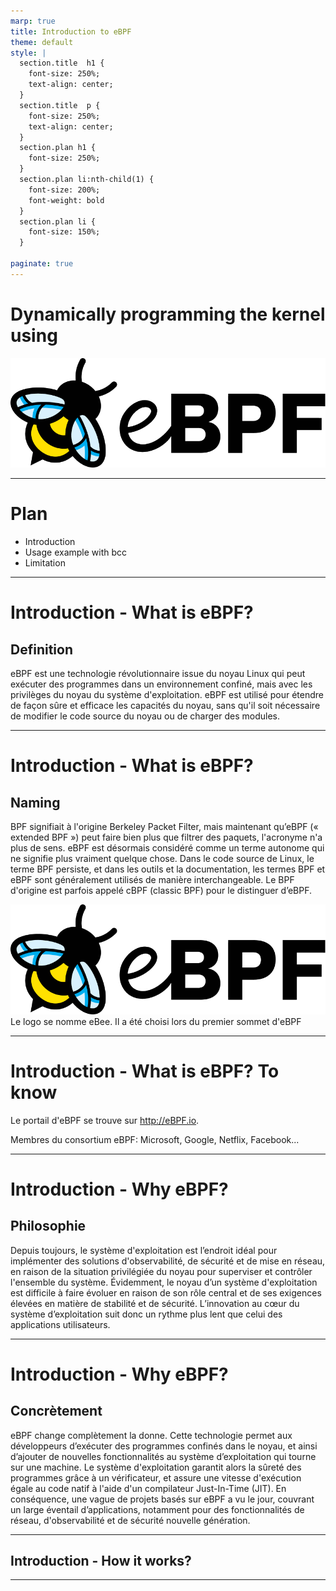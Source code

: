 ```yaml
---
marp: true
title: Introduction to eBPF 
theme: default
style: |
  section.title  h1 {
    font-size: 250%;
    text-align: center;
  }
  section.title  p {
    font-size: 250%;
    text-align: center;
  }
  section.plan h1 {
    font-size: 250%;
  }
  section.plan li:nth-child(1) {
    font-size: 200%;
    font-weight: bold
  }
  section.plan li {
    font-size: 150%;
  }
  
paginate: true
---
```


<!-- _class: title -->

# Dynamically programming the kernel using

![50%](images/EBPF_logo.png)

---

<!-- _class: plan -->
<!-- _backgroundColor: orange -->
<!-- _color: white -->

# Plan

- Introduction
- Usage example with bcc
- Limitation

---

# Introduction - What is eBPF?

## Definition

eBPF est une technologie révolutionnaire issue du noyau Linux qui peut exécuter des programmes dans un environnement confiné, mais avec les privilèges du noyau du système d'exploitation. eBPF est utilisé pour étendre de façon sûre et efficace les capacités du noyau, sans qu'il soit nécessaire de modifier le code source du noyau ou de charger des modules.

---

# Introduction - What is eBPF?

## Naming

BPF signifiait à l'origine Berkeley Packet Filter, mais maintenant qu’eBPF (« extended BPF ») peut faire bien plus que filtrer des paquets, l'acronyme n'a plus de sens. eBPF est désormais considéré comme un terme autonome qui ne signifie plus vraiment quelque chose. Dans le code source de Linux, le terme BPF persiste, et dans les outils et la documentation, les termes BPF et eBPF sont généralement utilisés de manière interchangeable. Le BPF d'origine est parfois appelé cBPF (classic BPF) pour le distinguer d’eBPF.

![w:256](images/EBPF_logo.png) Le logo se nomme eBee. Il a été choisi lors du premier sommet d'eBPF

---

# Introduction - What is eBPF? To know

Le portail d'eBPF se trouve sur http://eBPF.io.

Membres du consortium eBPF: Microsoft, Google, Netflix, Facebook...

---

# Introduction - Why eBPF?

## Philosophie

Depuis toujours, le système d'exploitation est l’endroit idéal pour implémenter des solutions d'observabilité, de sécurité et de mise en réseau, en raison de la situation privilégiée du noyau pour superviser et contrôler l'ensemble du système. Évidemment, le noyau d’un système d'exploitation est difficile à faire évoluer en raison de son rôle central et de ses exigences élevées en matière de stabilité et de sécurité. L’innovation au cœur du système d’exploitation suit donc un rythme plus lent que celui des applications utilisateurs.

---

# Introduction - Why eBPF?

## Concrètement

eBPF change complètement la donne. Cette technologie permet aux développeurs d’exécuter des programmes confinés dans le noyau, et ainsi d’ajouter de nouvelles fonctionnalités au système d’exploitation qui tourne sur une machine. Le système d'exploitation garantit alors la sûreté des programmes grâce à un vérificateur, et assure une vitesse d'exécution égale au code natif à l'aide d'un compilateur Just-In-Time (JIT). En conséquence, une vague de projets basés sur eBPF a vu le jour, couvrant un large éventail d’applications, notamment pour des fonctionnalités de réseau, d'observabilité et de sécurité nouvelle génération.

---

## Introduction - How it works?

---

